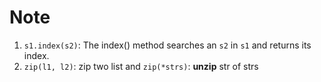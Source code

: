 # Note

1. `s1.index(s2)`: The index() method searches an `s2` in `s1` and returns its index.
2. `zip(l1, l2)`: zip two list and `zip(*strs)`: **unzip** str of strs
